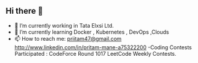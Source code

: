 ## Hi there 👋

- 🔭 I’m currently working in Tata Elxsi Ltd.
- 🌱 I’m currently learning Docker , Kubernetes , DevOps ,Clouds  
- 📫 How to reach me: priitam47@gmail.com
                       http://www.linkedin.com/in/pritam-mane-a75322200
-Coding Contests Participated : CodeForce Round 1017
                                LeetCode Weekly Contests. 

